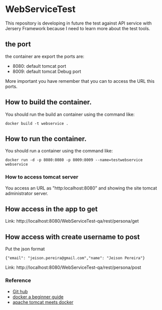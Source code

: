 # WebServiceTest
This repository is developing in future the test against API service with Jersery Framework because I need to learn more about the test tools.

## the port
the container are export the ports are:

* 8080: default tomcat port
* 8009: default tomcat Debug port

More important you have remember that you can to access the URL this ports.

## How to build the container.

You should run the build an container using the command like:
```
docker build -t webservice .
```

## How to run the container.
You should run a container using the command like:
```
docker run -d -p 8080:8080 -p 8009:8009 --name=testwebservice webservice
```

### How to access tomcat server
You access an URL as "http:localhost:8080" and showing the site tomcat administrator server.

## How access in the app to get
Link: http://localhost:8080/WebServiceTest-qa/rest/persona/get

## How access with create username to post
Put the json format
```
{"email": "jeison.pereira@gmail.com","name": "Jeison Pereira"}
```
Link: http://localhost:8080/WebServiceTest-qa/rest/persona/post

### Reference
* [Git hub](https://github.com/cmoro-deusto/docker-tomcat8)
* [docker a beginner guide](https://www.pluralsight.com/guides/devops/docker-a-beginner-guide)
* [apache tomcat meets docker](https://jaxenter.de/apache-tomcat-meets-docker-webanwendungen-als-docker-images-herstellen-23213)
